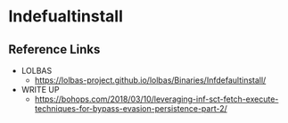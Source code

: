 # Indefualtinstall

## Reference Links
- LOLBAS 
  - https://lolbas-project.github.io/lolbas/Binaries/Infdefaultinstall/
- WRITE UP
  - https://bohops.com/2018/03/10/leveraging-inf-sct-fetch-execute-techniques-for-bypass-evasion-persistence-part-2/